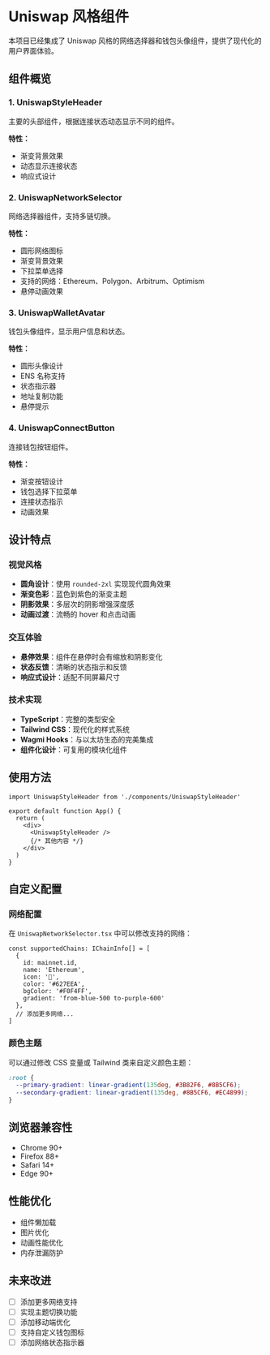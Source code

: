 # Uniswap 风格组件

本项目已经集成了 Uniswap 风格的网络选择器和钱包头像组件，提供了现代化的用户界面体验。

## 组件概览

### 1. UniswapStyleHeader
主要的头部组件，根据连接状态动态显示不同的组件。

**特性：**
- 渐变背景效果
- 动态显示连接状态
- 响应式设计

### 2. UniswapNetworkSelector
网络选择器组件，支持多链切换。

**特性：**
- 圆形网络图标
- 渐变背景效果
- 下拉菜单选择
- 支持的网络：Ethereum、Polygon、Arbitrum、Optimism
- 悬停动画效果

### 3. UniswapWalletAvatar
钱包头像组件，显示用户信息和状态。

**特性：**
- 圆形头像设计
- ENS 名称支持
- 状态指示器
- 地址复制功能
- 悬停提示

### 4. UniswapConnectButton
连接钱包按钮组件。

**特性：**
- 渐变按钮设计
- 钱包选择下拉菜单
- 连接状态指示
- 动画效果

## 设计特点

### 视觉风格
- **圆角设计**：使用 `rounded-2xl` 实现现代圆角效果
- **渐变色彩**：蓝色到紫色的渐变主题
- **阴影效果**：多层次的阴影增强深度感
- **动画过渡**：流畅的 hover 和点击动画

### 交互体验
- **悬停效果**：组件在悬停时会有缩放和阴影变化
- **状态反馈**：清晰的状态指示和反馈
- **响应式设计**：适配不同屏幕尺寸

### 技术实现
- **TypeScript**：完整的类型安全
- **Tailwind CSS**：现代化的样式系统
- **Wagmi Hooks**：与以太坊生态的完美集成
- **组件化设计**：可复用的模块化组件

## 使用方法

```tsx
import UniswapStyleHeader from './components/UniswapStyleHeader'

export default function App() {
  return (
    <div>
      <UniswapStyleHeader />
      {/* 其他内容 */}
    </div>
  )
}
```

## 自定义配置

### 网络配置
在 `UniswapNetworkSelector.tsx` 中可以修改支持的网络：

```tsx
const supportedChains: IChainInfo[] = [
  { 
    id: mainnet.id, 
    name: 'Ethereum', 
    icon: '🔷', 
    color: '#627EEA',
    bgColor: '#F0F4FF',
    gradient: 'from-blue-500 to-purple-600'
  },
  // 添加更多网络...
]
```

### 颜色主题
可以通过修改 CSS 变量或 Tailwind 类来自定义颜色主题：

```css
:root {
  --primary-gradient: linear-gradient(135deg, #3B82F6, #8B5CF6);
  --secondary-gradient: linear-gradient(135deg, #8B5CF6, #EC4899);
}
```

## 浏览器兼容性

- Chrome 90+
- Firefox 88+
- Safari 14+
- Edge 90+

## 性能优化

- 组件懒加载
- 图片优化
- 动画性能优化
- 内存泄漏防护

## 未来改进

- [ ] 添加更多网络支持
- [ ] 实现主题切换功能
- [ ] 添加移动端优化
- [ ] 支持自定义钱包图标
- [ ] 添加网络状态指示器
